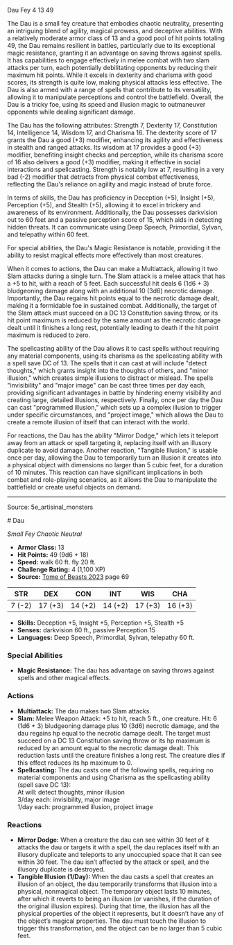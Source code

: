 <MonsterName/>Dau</MonsterName>
<CreatureType/>Fey</CreatureType>
<CR/>4</CR>
<AC/>13</AC>
<HP/>49</HP>
<summary>The Dau is a small fey creature that embodies chaotic neutrality, presenting an intriguing blend of agility, magical prowess, and deceptive abilities. With a relatively moderate armor class of 13 and a good pool of hit points totaling 49, the Dau remains resilient in battles, particularly due to its exceptional magic resistance, granting it an advantage on saving throws against spells. It has capabilities to engage effectively in melee combat with two slam attacks per turn, each potentially debilitating opponents by reducing their maximum hit points. While it excels in dexterity and charisma with good scores, its strength is quite low, making physical attacks less effective. The Dau is also armed with a range of spells that contribute to its versatility, allowing it to manipulate perceptions and control the battlefield. Overall, the Dau is a tricky foe, using its speed and illusion magic to outmaneuver opponents while dealing significant damage.</summary>

<detail>

The Dau has the following attributes: Strength 7, Dexterity 17, Constitution 14, Intelligence 14, Wisdom 17, and Charisma 16. The dexterity score of 17 grants the Dau a good (+3) modifier, enhancing its agility and effectiveness in stealth and ranged attacks. Its wisdom at 17 provides a good (+3) modifier, benefiting insight checks and perception, while its charisma score of 16 also delivers a good (+3) modifier, making it effective in social interactions and spellcasting. Strength is notably low at 7, resulting in a very bad (-2) modifier that detracts from physical combat effectiveness, reflecting the Dau's reliance on agility and magic instead of brute force.

In terms of skills, the Dau has proficiency in Deception (+5), Insight (+5), Perception (+5), and Stealth (+5), allowing it to excel in trickery and awareness of its environment. Additionally, the Dau possesses darkvision out to 60 feet and a passive perception score of 15, which aids in detecting hidden threats. It can communicate using Deep Speech, Primordial, Sylvan, and telepathy within 60 feet.

For special abilities, the Dau's Magic Resistance is notable, providing it the ability to resist magical effects more effectively than most creatures. 

When it comes to actions, the Dau can make a Multiattack, allowing it two Slam attacks during a single turn. The Slam attack is a melee attack that has a +5 to hit, with a reach of 5 feet. Each successful hit deals 6 (1d6 + 3) bludgeoning damage along with an additional 10 (3d6) necrotic damage. Importantly, the Dau regains hit points equal to the necrotic damage dealt, making it a formidable foe in sustained combat. Additionally, the target of the Slam attack must succeed on a DC 13 Constitution saving throw, or its hit point maximum is reduced by the same amount as the necrotic damage dealt until it finishes a long rest, potentially leading to death if the hit point maximum is reduced to zero.

The spellcasting ability of the Dau allows it to cast spells without requiring any material components, using its charisma as the spellcasting ability with a spell save DC of 13. The spells that it can cast at will include "detect thoughts," which grants insight into the thoughts of others, and "minor illusion," which creates simple illusions to distract or mislead. The spells "invisibility" and "major image" can be cast three times per day each, providing significant advantages in battle by hindering enemy visibility and creating large, detailed illusions, respectively. Finally, once per day the Dau can cast "programmed illusion," which sets up a complex illusion to trigger under specific circumstances, and "project image," which allows the Dau to create a remote illusion of itself that can interact with the world.

For reactions, the Dau has the ability "Mirror Dodge," which lets it teleport away from an attack or spell targeting it, replacing itself with an illusory duplicate to avoid damage. Another reaction, "Tangible Illusion," is usable once per day, allowing the Dau to temporarily turn an illusion it creates into a physical object with dimensions no larger than 5 cubic feet, for a duration of 10 minutes. This reaction can have significant implications in both combat and role-playing scenarios, as it allows the Dau to manipulate the battlefield or create useful objects on demand.</detail>



---

Source: 5e_artisinal_monsters

<statblock>
# Dau

*Small* *Fey* *Chaotic Neutral*

- **Armor Class:** 13
- **Hit Points:** 49 (9d6 + 18)
- **Speed:** walk 60 ft. fly 20 ft.
- **Challenge Rating:** 4 (1,100 XP)
- **Source:** [Tome of Beasts 2023](https://koboldpress.com/kpstore/product/tome-of-beasts-1-2023-edition/) page 69

| STR | DEX | CON | INT | WIS | CHA |
| --- | --- | --- | --- | --- | --- |
| 7 (-2) | 17 (+3) | 14 (+2) | 14 (+2) | 17 (+3) | 16 (+3) |

- **Skills:** Deception +5, Insight +5, Perception +5, Stealth +5
- **Senses:** darkvision 60 ft., passive Perception 15
- **Languages:** Deep Speech, Primordial, Sylvan, telepathy 60 ft.

### Special Abilities

- **Magic Resistance:** The dau has advantage on saving throws against spells and other magical effects.

### Actions

- **Multiattack:** The dau makes two Slam attacks.
- **Slam:** Melee Weapon Attack: +5 to hit, reach 5 ft., one creature. Hit: 6 (1d6 + 3) bludgeoning damage plus 10 (3d6) necrotic damage, and the dau regains hp equal to the necrotic damage dealt. The target must succeed on a DC 13 Constitution saving throw or its hp maximum is reduced by an amount equal to the necrotic damage dealt. This reduction lasts until the creature finishes a long rest. The creature dies if this effect reduces its hp maximum to 0.
- **Spellcasting:** The dau casts one of the following spells, requiring no material components and using Charisma as the spellcasting ability (spell save DC 13):<br>At will: detect thoughts, minor illusion<br>3/day each: invisibility, major image<br>1/day each: programmed illusion, project image

### Reactions

- **Mirror Dodge:** When a creature the dau can see within 30 feet of it attacks the dau or targets it with a spell, the dau replaces itself with an illusory duplicate and teleports to any unoccupied space that it can see within 30 feet. The dau isn’t affected by the attack or spell, and the illusory duplicate is destroyed.
- **Tangible Illusion (1/Day):** When the dau casts a spell that creates an illusion of an object, the dau temporarily transforms that illusion into a physical, nonmagical object. The temporary object lasts 10 minutes, after which it reverts to being an illusion (or vanishes, if the duration of the original illusion expires). During that time, the illusion has all the physical properties of the object it represents, but it doesn’t have any of the object’s magical properties. The dau must touch the illusion to trigger this transformation, and the object can be no larger than 5 cubic feet.
</statblock>


